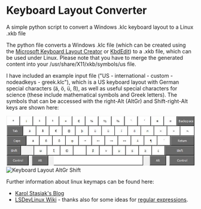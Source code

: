 # Keyboard Layout Converter
A simple python script to convert a Windows .klc keyboard layout to a Linux .xkb file

The python file converts a Windows .klc file (which can be created using the [Microsoft Keyboard Layout Creator](http://msdn.microsoft.com/en-us/goglobal/bb964665.aspx) or [KbdEdit](http://www.kbdedit.com/)) to a .xkb file, which can be used under Linux. Please note that you have to merge the generated content into your /usr/share/X11/xkb/symbols/us file.

I have included an example input file ("US - international - custom - nodeadkeys - greek.klc"), which is a US keyboard layout with German special characters (ä, ö, ü, ß), as well as useful special characters for science (these include mathematical symbols and Greek letters). The symbols that can be accessed with the right-Alt (AltGr) and Shift-right-Alt keys are shown here:

![Keyboard Layout AltGr](LayoutAltGr.png?raw=true)
![Keyboard Layout AltGr Shift](LayoutAltGrShift.png?raw=true)

Further information about linux keymaps can be found here:
* [Karol Stasiak's Blog](https://karols.github.io/blog/2013/11/18/creating-custom-keyboard-layouts-for-linux/)
* [LSDevLinux Wiki](http://linux.lsdev.sil.org/wiki/index.php/Building_an_XKB_Keyboard) - thanks also for some ideas for [regular expressions](http://linux.lsdev.sil.org/wiki/index.php/Conversion_from_Microsoft_KLC).

